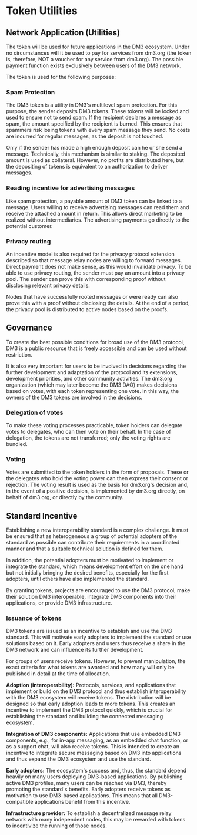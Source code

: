 # Token Utilities

## **Network Application (Utilities)**

The token will be used for future applications in the DM3 ecosystem. Under no circumstances will it be used to pay for services from dm3.org (the token is, therefore, NOT a voucher for any service from dm3.org). The possible payment function exists exclusively between users of the DM3 network.

The token is used for the following purposes:

### **Spam Protection**

The DM3 token is a utility in DM3's multilevel spam protection. For this purpose, the sender deposits DM3 tokens. These tokens will be locked and used to ensure not to send spam. If the recipient declares a message as spam, the amount specified by the recipient is burned. This ensures that spammers risk losing tokens with every spam message they send. No costs are incurred for regular messages, as the deposit is not touched.

Only if the sender has made a high enough deposit can he or she send a message. Technically, this mechanism is similar to staking. The deposited amount is used as collateral. However, no profits are distributed here, but the depositing of tokens is equivalent to an authorization to deliver messages.

### **Reading incentive for advertising messages**

Like spam protection, a payable amount of DM3 token can be linked to a message. Users willing to receive advertising messages can read them and receive the attached amount in return. This allows direct marketing to be realized without intermediaries. The advertising payments go directly to the potential customer.

### **Privacy routing**

An incentive model is also required for the privacy protocol extension described so that message relay nodes are willing to forward messages. Direct payment does not make sense, as this would invalidate privacy. To be able to use privacy routing, the sender must pay an amount into a privacy pool. The sender can prove this with corresponding proof without disclosing relevant privacy details.

Nodes that have successfully rooted messages or were ready can also prove this with a proof without disclosing the details. At the end of a period, the privacy pool is distributed to active nodes based on the proofs.

## **Governance**

To create the best possible conditions for broad use of the DM3 protocol, DM3 is a public resource that is freely accessible and can be used without restriction.&#x20;

It is also very important for users to be involved in decisions regarding the further development and adaptation of the protocol and its extensions, development priorities, and other community activities. The dm3.org organization (which may later become the DM3 DAO) makes decisions based on votes, with each token representing one vote. In this way, the owners of the DM3 tokens are involved in the decisions.

### **Delegation of votes**

To make these voting processes practicable, token holders can delegate votes to delegates, who can then vote on their behalf. In the case of delegation, the tokens are not transferred; only the voting rights are bundled.

### **Voting**

Votes are submitted to the token holders in the form of proposals. These or the delegates who hold the voting power can then express their consent or rejection. The voting result is used as the basis for dm3.org's decision and, in the event of a positive decision, is implemented by dm3.org directly, on behalf of dm3.org, or directly by the community.

## **Standard Incentive**

Establishing a new interoperability standard is a complex challenge. It must be ensured that as heterogeneous a group of potential adopters of the standard as possible can contribute their requirements in a coordinated manner and that a suitable technical solution is defined for them.&#x20;

In addition, the potential adopters must be motivated to implement or integrate the standard, which means development effort on the one hand but not initially bringing the desired benefits, especially for the first adopters, until others have also implemented the standard.

By granting tokens, projects are encouraged to use the DM3 protocol, make their solution DM3 interoperable, integrate DM3 components into their applications, or provide DM3 infrastructure.

### Issuance of tokens

DM3 tokens are issued as an incentive to establish and use the DM3 standard. This will motivate early adopters to implement the standard or use solutions based on it. Early adopters and users thus receive a share in the DM3 network and can influence its further development.

For groups of users receive tokens. However, to prevent manipulation, the exact criteria for what tokens are awarded and how many will only be published in detail at the time of allocation.

**Adoption (interoperability):** Protocols, services, and applications that implement or build on the DM3 protocol and thus establish interoperability with the DM3 ecosystem will receive tokens. The distribution will be designed so that early adoption leads to more tokens. This creates an incentive to implement the DM3 protocol quickly, which is crucial for establishing the standard and building the connected messaging ecosystem.

**Integration of DM3 components:** Applications that use embedded DM3 components, e.g., for in-app messaging, as an embedded chat function, or as a support chat, will also receive tokens. This is intended to create an incentive to integrate secure messaging based on DM3 into applications and thus expand the DM3 ecosystem and use the standard.

**Early adopters:** The ecosystem's success and, thus, the standard depend heavily on many users deploying DM3-based applications. By publishing active DM3 profiles, many users can be reached via DM3, thereby promoting the standard's benefits. Early adopters receive tokens as motivation to use DM3-based applications. This means that all DM3-compatible applications benefit from this incentive.

**Infrastructure provider:** To establish a decentralized message relay network with many independent nodes, this may be rewarded with tokens to incentivize the running of those nodes.&#x20;
